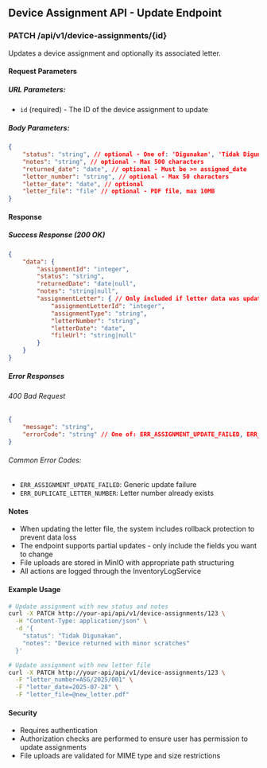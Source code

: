 ## Device Assignment API - Update Endpoint

### PATCH /api/v1/device-assignments/{id}

Updates a device assignment and optionally its associated letter.

#### Request Parameters

##### URL Parameters:
- `id` (required) - The ID of the device assignment to update

##### Body Parameters:
```json
{
    "status": "string", // optional - One of: 'Digunakan', 'Tidak Digunakan', 'Cadangan'
    "notes": "string", // optional - Max 500 characters
    "returned_date": "date", // optional - Must be >= assigned_date
    "letter_number": "string", // optional - Max 50 characters
    "letter_date": "date", // optional
    "letter_file": "file" // optional - PDF file, max 10MB
}
```

#### Response

##### Success Response (200 OK)
```json
{
    "data": {
        "assignmentId": "integer",
        "status": "string",
        "returnedDate": "date|null",
        "notes": "string|null",
        "assignmentLetter": { // Only included if letter data was updated
            "assignmentLetterId": "integer",
            "assignmentType": "string",
            "letterNumber": "string",
            "letterDate": "date",
            "fileUrl": "string|null"
        }
    }
}
```

##### Error Responses

###### 400 Bad Request
```json
{
    "message": "string",
    "errorCode": "string" // One of: ERR_ASSIGNMENT_UPDATE_FAILED, ERR_DUPLICATE_LETTER_NUMBER
}
```

###### Common Error Codes:
- `ERR_ASSIGNMENT_UPDATE_FAILED`: Generic update failure
- `ERR_DUPLICATE_LETTER_NUMBER`: Letter number already exists

#### Notes

- When updating the letter file, the system includes rollback protection to prevent data loss
- The endpoint supports partial updates - only include the fields you want to change
- File uploads are stored in MinIO with appropriate path structuring
- All actions are logged through the InventoryLogService

#### Example Usage

```bash
# Update assignment with new status and notes
curl -X PATCH http://your-api/api/v1/device-assignments/123 \
  -H "Content-Type: application/json" \
  -d '{
    "status": "Tidak Digunakan",
    "notes": "Device returned with minor scratches"
  }'

# Update assignment with new letter file
curl -X PATCH http://your-api/api/v1/device-assignments/123 \
  -F "letter_number=ASG/2025/001" \
  -F "letter_date=2025-07-28" \
  -F "letter_file=@new_letter.pdf"
```

#### Security

- Requires authentication
- Authorization checks are performed to ensure user has permission to update assignments
- File uploads are validated for MIME type and size restrictions
